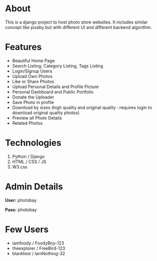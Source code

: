 # About
This is a django project to host photo store websites. It includes similar concept like pixaby but with different UI and different backend algorithm.

# Features
* Beautiful Home Page
* Search Listing, Category Listing, Tags Listing
* Login/Signup Users
* Upload Own Photos
* Like or Share Photos
* Upload Personal Details and Profile Picture
* Personal Dashboard and Public Portfolio
* Donate the Uploader
* Save Photo in profile
* Download by sizes (high quality and original quality : requires login to download original quality photos)
* Preview all Photo Details
* Related Photos

# Technologies
1. Python / Django
2. HTML / CSS / JS
3. W3.css

# Admin Details
**User:** photobay

**Pass:** photobay

# Few Users
* iamfoody / FoodyBoy-123
* theexplorer / FreeBird-123
* blanktest / IamNothing-32

<!-- There's a popular saying ''A picture speaks a 1000 words''. Through time, this statement has aged well because it still holds true. However, what if you have a 1000 photographs? And what if you have a 1000 photographers with their own set of 1000 photographs? That's a vast array of information. Not just that, photographs are the result of art, passion, love, creativity and hard work of photographers. They put their soul in it and we can glimpse the world that we can never imagine on our own. It's undoubtedly reasonable to respect them and their creativity. However, there still lacks a decent platform in Nepal where we can showcase the talents of these great artists so the world can admire them. Realizing the importance of a platform as such, we decided to create our very own website to assist all the photographs-- from amateurs to professionals-- and publish their content. The website is photographers and user friendly, fair, transparent and in compliance with industry standard security. Each creation is treated as a valuable work of art and we are dedicated fully to ensure the enforcement of fair usage and copyright laws. The purchase, sales, content management control is fully given to the creators and we will be happy to provide any assistance to them, if required. We promise that all our artists and users will have an enjoyable time here. Hope to see you become a part of our ever growing PEEK NEPAL family. 
Jay Nepal. -->